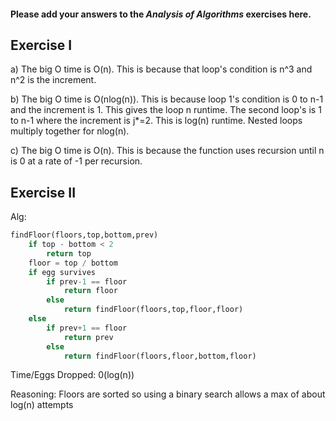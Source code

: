 #### Please add your answers to the **_Analysis of Algorithms_** exercises here.

## Exercise I

a) The big O time is O(n). This is because that loop's condition is n^3 and n^2 is the increment.

b) The big O time is O(nlog(n)). This is because loop 1's condition is 0 to n-1 and the increment is 1.
This gives the loop n runtime. The second loop's is 1 to n-1 where the increment is j\*=2. This is log(n)
runtime. Nested loops multiply together for nlog(n).

c) The big O time is O(n). This is because the function uses recursion until n is 0 at a rate of -1 per recursion.

## Exercise II

Alg:

```py
findFloor(floors,top,bottom,prev)
    if top - bottom < 2
        return top
    floor = top / bottom
    if egg survives
        if prev-1 == floor
            return floor
        else
            return findFloor(floors,top,floor,floor)
    else
        if prev+1 == floor
            return prev
        else
            return findFloor(floors,floor,bottom,floor)
```

Time/Eggs Dropped: 0(log(n))

Reasoning: Floors are sorted so using a binary search allows a max of about log(n) attempts
